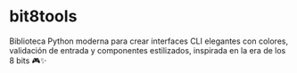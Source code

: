 # bit8tools
Biblioteca Python moderna para crear interfaces CLI elegantes con colores, validación de entrada y componentes estilizados, inspirada en la era de los 8 bits 🎮✨
